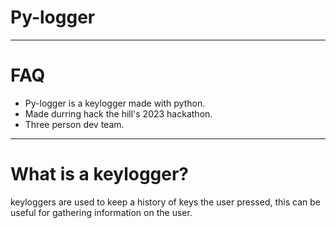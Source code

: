 # Py-logger


---
# FAQ
- Py-logger is a keylogger made with python.
- Made durring hack the hill's 2023 hackathon.
- Three person dev team.
---

# What is a keylogger?

keyloggers are used to keep a history of keys the user pressed, this can be useful for gathering information on the user.
